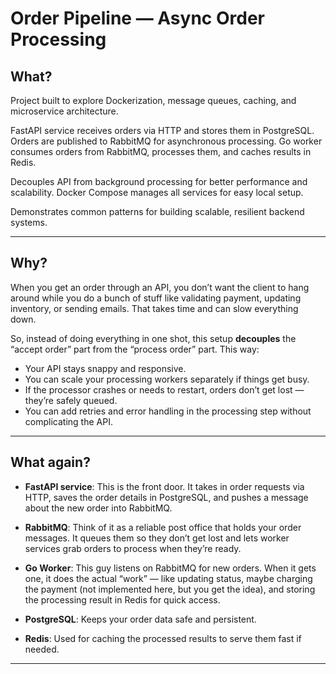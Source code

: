 # Order Pipeline — Async Order Processing

## What?

Project built to explore Dockerization, message queues, caching, and microservice architecture.

FastAPI service receives orders via HTTP and stores them in PostgreSQL.
Orders are published to RabbitMQ for asynchronous processing.
Go worker consumes orders from RabbitMQ, processes them, and caches results in Redis.

Decouples API from background processing for better performance and scalability.
Docker Compose manages all services for easy local setup.

Demonstrates common patterns for building scalable, resilient backend systems.

---

## Why?

When you get an order through an API, you don’t want the client to hang around while you do a bunch of stuff like validating payment, updating inventory, or sending emails. That takes time and can slow everything down.

So, instead of doing everything in one shot, this setup **decouples** the “accept order” part from the “process order” part. This way:

* Your API stays snappy and responsive.
* You can scale your processing workers separately if things get busy.
* If the processor crashes or needs to restart, orders don’t get lost — they’re safely queued.
* You can add retries and error handling in the processing step without complicating the API.

---

## What again?

* **FastAPI service**: This is the front door. It takes in order requests via HTTP, saves the order details in PostgreSQL, and pushes a message about the new order into RabbitMQ.

* **RabbitMQ**: Think of it as a reliable post office that holds your order messages. It queues them so they don’t get lost and lets worker services grab orders to process when they’re ready.

* **Go Worker**: This guy listens on RabbitMQ for new orders. When it gets one, it does the actual “work” — like updating status, maybe charging the payment (not implemented here, but you get the idea), and storing the processing result in Redis for quick access.

* **PostgreSQL**: Keeps your order data safe and persistent.

* **Redis**: Used for caching the processed results to serve them fast if needed.

---